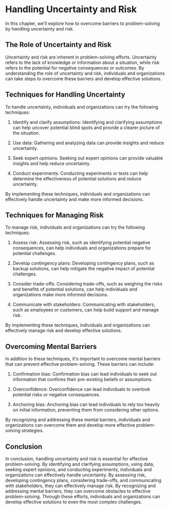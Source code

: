Handling Uncertainty and Risk
================================================================================

In this chapter, we'll explore how to overcome barriers to problem-solving by handling uncertainty and risk.

The Role of Uncertainty and Risk
--------------------------------

Uncertainty and risk are inherent in problem-solving efforts. Uncertainty refers to the lack of knowledge or information about a situation, while risk refers to the potential for negative consequences or outcomes. By understanding the role of uncertainty and risk, individuals and organizations can take steps to overcome these barriers and develop effective solutions.

Techniques for Handling Uncertainty
-----------------------------------

To handle uncertainty, individuals and organizations can try the following techniques:

1. Identify and clarify assumptions: Identifying and clarifying assumptions can help uncover potential blind spots and provide a clearer picture of the situation.

2. Use data: Gathering and analyzing data can provide insights and reduce uncertainty.

3. Seek expert opinions: Seeking out expert opinions can provide valuable insights and help reduce uncertainty.

4. Conduct experiments: Conducting experiments or tests can help determine the effectiveness of potential solutions and reduce uncertainty.

By implementing these techniques, individuals and organizations can effectively handle uncertainty and make more informed decisions.

Techniques for Managing Risk
----------------------------

To manage risk, individuals and organizations can try the following techniques:

1. Assess risk: Assessing risk, such as identifying potential negative consequences, can help individuals and organizations prepare for potential challenges.

2. Develop contingency plans: Developing contingency plans, such as backup solutions, can help mitigate the negative impact of potential challenges.

3. Consider trade-offs: Considering trade-offs, such as weighing the risks and benefits of potential solutions, can help individuals and organizations make more informed decisions.

4. Communicate with stakeholders: Communicating with stakeholders, such as employees or customers, can help build support and manage risk.

By implementing these techniques, individuals and organizations can effectively manage risk and develop effective solutions.

Overcoming Mental Barriers
--------------------------

In addition to these techniques, it's important to overcome mental barriers that can prevent effective problem-solving. These barriers can include:

1. Confirmation bias: Confirmation bias can lead individuals to seek out information that confirms their pre-existing beliefs or assumptions.

2. Overconfidence: Overconfidence can lead individuals to overlook potential risks or negative consequences.

3. Anchoring bias: Anchoring bias can lead individuals to rely too heavily on initial information, preventing them from considering other options.

By recognizing and addressing these mental barriers, individuals and organizations can overcome them and develop more effective problem-solving strategies.

Conclusion
----------

In conclusion, handling uncertainty and risk is essential for effective problem-solving. By identifying and clarifying assumptions, using data, seeking expert opinions, and conducting experiments, individuals and organizations can effectively handle uncertainty. By assessing risk, developing contingency plans, considering trade-offs, and communicating with stakeholders, they can effectively manage risk. By recognizing and addressing mental barriers, they can overcome obstacles to effective problem-solving. Through these efforts, individuals and organizations can develop effective solutions to even the most complex challenges.
